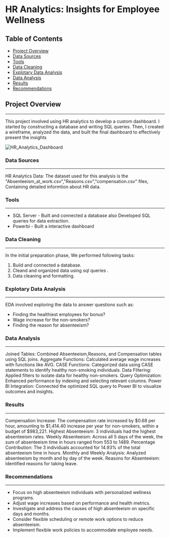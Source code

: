 # HR Analytics: Insights for Employee Wellness

## Table of Contents 
- [Project Overview](#project-overview)
- [Data Sources](#data-sources)
- [Tools](#tools)
- [Data Cleaning](#data-cleaning)
- [Explotary Data Analysis](#explotary-data-analysis)
- [Data Analysis](#data-analysis)
- [Results](#results)
- [Recommendations](#recommendations)
## Project Overview
---
This project involved using HR analytics to develop a custom dashboard. I started by constructing a database and writing SQL queries. Then, I created a wireframe, analyzed the data, and built the final dashboard to effectively present the insights

![HR_Analytics_Dashboard](https://github.com/user-attachments/assets/6d42b6dd-62d6-438a-ac38-6bc569cf6ffd)


### Data Sources
---
HR Analytics Data: The dataset used for this analysis is the "Absenteeism_at_work.csv","Reasons.csv","compensation.csv" files, Containing detailed informtion about HR data.
 
### Tools 
---
- SQL Server - Built and connected a database also Developed SQL queries for data extraction.
- Powerbi - Built a interactive dashboard 

### Data Cleaning
---
In the initial preparation phase, We performed following tasks:
1. Build and connected a database.
2. Cleand and organized data using sql queries .
3. Data cleaning and formatting.
   
### Explotary Data Analysis 
---
EDA involved exploring the data to answer questions such as:
- Finding the healthiest employees for bonus?
- Wage increase for the non-smokers?
- Finding the reason for absenteeism?

### Data Analysis 
---
Joined Tables: Combined Absenteeism,Reasons, and Compensation tables using SQL joins.
Aggregate Functions: Calculated average wage increases with functions like AVG.
CASE Functions: Categorized data using CASE statements to identify healthy non-smoking individuals.
Data Filtering: Applied filters to isolate data for healthy non-smokers.
Query Optimization: Enhanced performance by indexing and selecting relevant columns.
Power BI Integration: Connected the optimized SQL query to Power BI to visualize outcomes and insights.

### Results
---
Compensation Increase: The compensation rate increased by $0.68 per hour, amounting to $1,414.40 increase per year for non-smokers, within a budget of $983,221.
Highest Absenteeism: 3 individuals had the highest absenteeism rates.
Weekly Absenteeism: Across all 5 days of the week, the sum of absenteeism time in hours ranged from 553 to 1489.
Percentage Contribution: The 3 individuals accounted for 14.93% of the total absenteeism time in hours.
Monthly and Weekly Analysis: Analyzed absenteeism by month and by day of the week.
Reasons for Absenteeism: Identified reasons for taking leave.


### Recommendations
---
- Focus on high absenteeism individuals with personalized wellness programs.
- Adjust wage increases based on performance and health metrics.
- Investigate and address the causes of high absenteeism on specific days and months.
- Consider flexible scheduling or remote work options to reduce absenteeism.
- Implement flexible work policies to accommodate employee needs.

